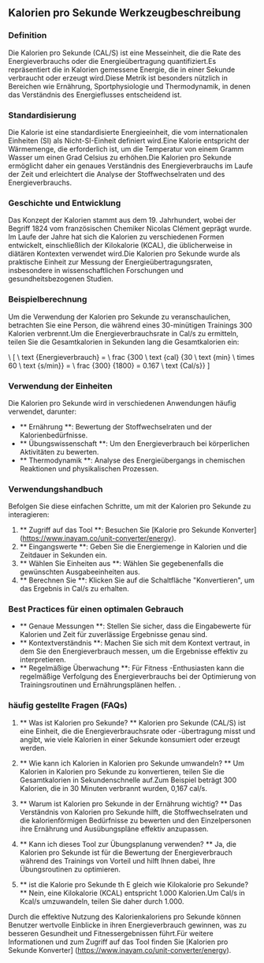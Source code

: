 ## Kalorien pro Sekunde Werkzeugbeschreibung

### Definition
Die Kalorien pro Sekunde (CAL/S) ist eine Messeinheit, die die Rate des Energieverbrauchs oder die Energieübertragung quantifiziert.Es repräsentiert die in Kalorien gemessene Energie, die in einer Sekunde verbraucht oder erzeugt wird.Diese Metrik ist besonders nützlich in Bereichen wie Ernährung, Sportphysiologie und Thermodynamik, in denen das Verständnis des Energieflusses entscheidend ist.

### Standardisierung
Die Kalorie ist eine standardisierte Energieeinheit, die vom internationalen Einheiten (SI) als Nicht-SI-Einheit definiert wird.Eine Kalorie entspricht der Wärmemenge, die erforderlich ist, um die Temperatur von einem Gramm Wasser um einen Grad Celsius zu erhöhen.Die Kalorien pro Sekunde ermöglicht daher ein genaues Verständnis des Energieverbrauchs im Laufe der Zeit und erleichtert die Analyse der Stoffwechselraten und des Energieverbrauchs.

### Geschichte und Entwicklung
Das Konzept der Kalorien stammt aus dem 19. Jahrhundert, wobei der Begriff 1824 vom französischen Chemiker Nicolas Clément geprägt wurde. Im Laufe der Jahre hat sich die Kalorien zu verschiedenen Formen entwickelt, einschließlich der Kilokalorie (KCAL), die üblicherweise in diätären Kontexten verwendet wird.Die Kalorien pro Sekunde wurde als praktische Einheit zur Messung der Energieübertragungsraten, insbesondere in wissenschaftlichen Forschungen und gesundheitsbezogenen Studien.

### Beispielberechnung
Um die Verwendung der Kalorien pro Sekunde zu veranschaulichen, betrachten Sie eine Person, die während eines 30-minütigen Trainings 300 Kalorien verbrennt.Um die Energieverbrauchsrate in Cal/s zu ermitteln, teilen Sie die Gesamtkalorien in Sekunden lang die Gesamtkalorien ein:

\ [
\ text {Energieverbrauch} = \ frac {300 \ text {cal} {30 \ text {min} \ times 60 \ text {s/min}} = \ frac {300} {1800} = 0.167 \ text {Cal/s}}
\]

### Verwendung der Einheiten
Die Kalorien pro Sekunde wird in verschiedenen Anwendungen häufig verwendet, darunter:
- ** Ernährung **: Bewertung der Stoffwechselraten und der Kalorienbedürfnisse.
- ** Übungswissenschaft **: Um den Energieverbrauch bei körperlichen Aktivitäten zu bewerten.
- ** Thermodynamik **: Analyse des Energieübergangs in chemischen Reaktionen und physikalischen Prozessen.

### Verwendungshandbuch
Befolgen Sie diese einfachen Schritte, um mit der Kalorien pro Sekunde zu interagieren:
1. ** Zugriff auf das Tool **: Besuchen Sie [Kalorie pro Sekunde Konverter] (https://www.inayam.co/unit-converter/energy).
2. ** Eingangswerte **: Geben Sie die Energiemenge in Kalorien und die Zeitdauer in Sekunden ein.
3. ** Wählen Sie Einheiten aus **: Wählen Sie gegebenenfalls die gewünschten Ausgabeeinheiten aus.
4. ** Berechnen Sie **: Klicken Sie auf die Schaltfläche "Konvertieren", um das Ergebnis in Cal/s zu erhalten.

### Best Practices für einen optimalen Gebrauch
- ** Genaue Messungen **: Stellen Sie sicher, dass die Eingabewerte für Kalorien und Zeit für zuverlässige Ergebnisse genau sind.
- ** Kontextverständnis **: Machen Sie sich mit dem Kontext vertraut, in dem Sie den Energieverbrauch messen, um die Ergebnisse effektiv zu interpretieren.
- ** Regelmäßige Überwachung **: Für Fitness -Enthusiasten kann die regelmäßige Verfolgung des Energieverbrauchs bei der Optimierung von Trainingsroutinen und Ernährungsplänen helfen.
.

### häufig gestellte Fragen (FAQs)

1. ** Was ist Kalorien pro Sekunde? **
Kalorien pro Sekunde (CAL/S) ist eine Einheit, die die Energieverbrauchsrate oder -übertragung misst und angibt, wie viele Kalorien in einer Sekunde konsumiert oder erzeugt werden.

2. ** Wie kann ich Kalorien in Kalorien pro Sekunde umwandeln? **
Um Kalorien in Kalorien pro Sekunde zu konvertieren, teilen Sie die Gesamtkalorien in Sekundenschnelle auf.Zum Beispiel beträgt 300 Kalorien, die in 30 Minuten verbrannt wurden, 0,167 cal/s.

3. ** Warum ist Kalorien pro Sekunde in der Ernährung wichtig? **
Das Verständnis von Kalorien pro Sekunde hilft, die Stoffwechselraten und die kalorienförmigen Bedürfnisse zu bewerten und den Einzelpersonen ihre Ernährung und Ausübungspläne effektiv anzupassen.

4. ** Kann ich dieses Tool zur Übungsplanung verwenden? **
Ja, die Kalorien pro Sekunde ist für die Bewertung der Energieverbrauch während des Trainings von Vorteil und hilft Ihnen dabei, Ihre Übungsroutinen zu optimieren.

5. ** ist die Kalorie pro Sekunde th E gleich wie Kilokalorie pro Sekunde? **
Nein, eine Kilokalorie (KCAL) entspricht 1.000 Kalorien.Um Cal/s in Kcal/s umzuwandeln, teilen Sie daher durch 1.000.

Durch die effektive Nutzung des Kalorienkaloriens pro Sekunde können Benutzer wertvolle Einblicke in ihren Energieverbrauch gewinnen, was zu besseren Gesundheit und Fitnessergebnissen führt.Für weitere Informationen und zum Zugriff auf das Tool finden Sie [Kalorien pro Sekunde Konverter] (https://www.inayam.co/unit-converter/energy).